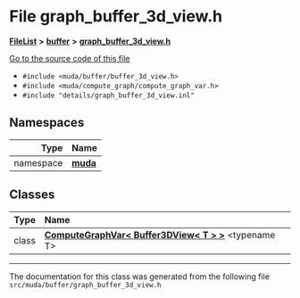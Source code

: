 

# File graph\_buffer\_3d\_view.h



[**FileList**](files.md) **>** [**buffer**](dir_9b44f68c181db0b11e9502e462454d05.md) **>** [**graph\_buffer\_3d\_view.h**](graph__buffer__3d__view_8h.md)

[Go to the source code of this file](graph__buffer__3d__view_8h_source.md)



* `#include <muda/buffer/buffer_3d_view.h>`
* `#include <muda/compute_graph/compute_graph_var.h>`
* `#include "details/graph_buffer_3d_view.inl"`













## Namespaces

| Type | Name |
| ---: | :--- |
| namespace | [**muda**](namespacemuda.md) <br> |


## Classes

| Type | Name |
| ---: | :--- |
| class | [**ComputeGraphVar&lt; Buffer3DView&lt; T &gt; &gt;**](classmuda_1_1_compute_graph_var_3_01_buffer3_d_view_3_01_t_01_4_01_4.md) &lt;typename T&gt;<br> |



















































------------------------------
The documentation for this class was generated from the following file `src/muda/buffer/graph_buffer_3d_view.h`

